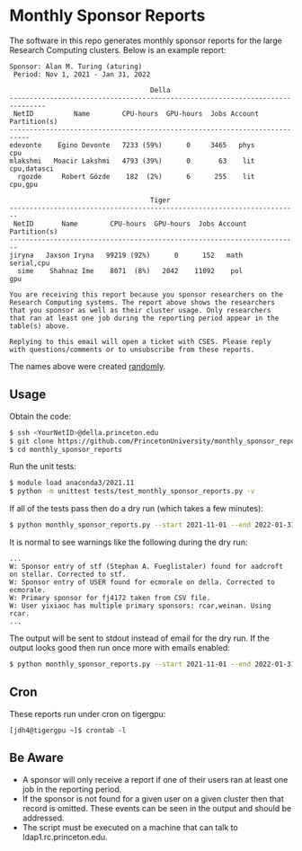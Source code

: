 # Monthly Sponsor Reports

The software in this repo generates monthly sponsor reports for the large Research Computing clusters. Below is an example report:

```
Sponsor: Alan M. Turing (aturing)
 Period: Nov 1, 2021 - Jan 31, 2022

                                   Della                                   
-------------------------------------------------------------------------------
 NetID          Name        CPU-hours  GPU-hours  Jobs Account Partition(s)
---------------------------------------------------------------------------
edevonte    Egino Devonte   7233 (59%)      0     3465   phys           cpu 
mlakshmi   Moacir Lakshmi   4793 (39%)      0       63    lit   cpu,datasci  
  rgozde     Robert Gözde    182  (2%)      6      255    lit       cpu,gpu 

                                   Tiger                                   
------------------------------------------------------------------------
 NetID       Name        CPU-hours  GPU-hours  Jobs Account Partition(s)
------------------------------------------------------------------------
jiryna   Jaxson Iryna   99219 (92%)      0      152   math    serial,cpu 
  sime    Shahnaz Ime    8071  (8%)   2042    11092    pol           gpu 

You are receiving this report because you sponsor researchers on the
Research Computing systems. The report above shows the researchers
that you sponsor as well as their cluster usage. Only researchers
that ran at least one job during the reporting period appear in the
table(s) above.

Replying to this email will open a ticket with CSES. Please reply
with questions/comments or to unsubscribe from these reports.
```

The names above were created [randomly](https://www.behindthename.com/random/).

## Usage

Obtain the code:

```bash
$ ssh <YourNetID>@della.princeton.edu
$ git clone https://github.com/PrincetonUniversity/monthly_sponsor_reports.git
$ cd monthly_sponsor_reports
```

Run the unit tests:

```bash
$ module load anaconda3/2021.11
$ python -m unittest tests/test_monthly_sponsor_reports.py -v
```

If all of the tests pass then do a dry run (which takes a few minutes):

```bash
$ python monthly_sponsor_reports.py --start 2021-11-01 --end 2022-01-31
```

It is normal to see warnings like the following during the dry run:

```
...
W: Sponsor entry of stf (Stephan A. Fueglistaler) found for aadcroft on stellar. Corrected to stf.
W: Sponsor entry of USER found for ecmorale on della. Corrected to ecmorale.
W: Primary sponsor for fj4172 taken from CSV file.
W: User yixiaoc has multiple primary sponsors: rcar,weinan. Using rcar.
...
```

The output will be sent to stdout instead of email for the dry run. If the output looks good then run once more with emails enabled:

```bash
$ python monthly_sponsor_reports.py --start 2021-11-01 --end 2022-01-31 --email
```

## Cron

These reports run under cron on tigergpu:

```
[jdh4@tigergpu ~]$ crontab -l
```

## Be Aware

- A sponsor will only receive a report if one of their users ran at least one job in the reporting period.  
- If the sponsor is not found for a given user on a given cluster then that record is omitted. These events can be seen in the output and should be addressed.  
- The script must be executed on a machine that can talk to ldap1.rc.princeton.edu.  

